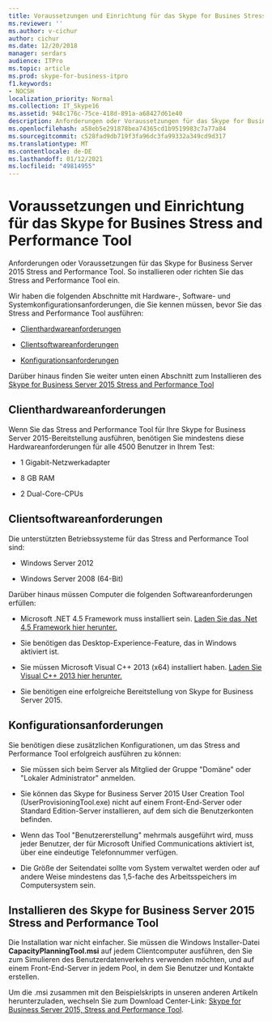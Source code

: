 ```yaml
---
title: Voraussetzungen und Einrichtung für das Skype for Busines Stress and Performance Tool
ms.reviewer: ''
ms.author: v-cichur
author: cichur
ms.date: 12/20/2018
manager: serdars
audience: ITPro
ms.topic: article
ms.prod: skype-for-business-itpro
f1.keywords:
- NOCSH
localization_priority: Normal
ms.collection: IT_Skype16
ms.assetid: 948c176c-75ce-418d-891a-a68427d61e40
description: Anforderungen oder Voraussetzungen für das Skype for Business Server 2015 Stress and Performance Tool. So installieren oder richten Sie das Stress and Performance Tool ein.
ms.openlocfilehash: a58eb5e291878bea74365cd1b9519983c7a77a84
ms.sourcegitcommit: c528fad9db719f3fa96dc3fa99332a349cd9d317
ms.translationtype: MT
ms.contentlocale: de-DE
ms.lasthandoff: 01/12/2021
ms.locfileid: "49814955"
---
```

# <a name="prerequisites-and-setup-for-the-skype-for-busines-stress-and-performance-tool"></a>Voraussetzungen und Einrichtung für das Skype for Busines Stress and Performance Tool
 
Anforderungen oder Voraussetzungen für das Skype for Business Server 2015 Stress and Performance Tool. So installieren oder richten Sie das Stress and Performance Tool ein.
  
Wir haben die folgenden Abschnitte mit Hardware-, Software- und Systemkonfigurationsanforderungen, die Sie kennen müssen, bevor Sie das Stress and Performance Tool ausführen:
  
- [Clienthardwareanforderungen](prerequisites-and-setup.md#ClientHardwareReqs)
    
- [Clientsoftwareanforderungen](prerequisites-and-setup.md#ClientSoftwareReqs)
    
- [Konfigurationsanforderungen](prerequisites-and-setup.md#ConfigReqs)
    
Darüber hinaus finden Sie weiter unten einen Abschnitt zum Installieren des [Skype for Business Server 2015 Stress and Performance Tool](prerequisites-and-setup.md#Installing)
  
## <a name="client-hardware-requirements"></a>Clienthardwareanforderungen
<a name="ClientHardwareReqs"> </a>

Wenn Sie das Stress and Performance Tool für Ihre Skype for Business Server 2015-Bereitstellung ausführen, benötigen Sie mindestens diese Hardwareanforderungen für alle 4500 Benutzer in Ihrem Test:
  
- 1 Gigabit-Netzwerkadapter
    
- 8 GB RAM
    
- 2 Dual-Core-CPUs
    
## <a name="client-software-requirements"></a>Clientsoftwareanforderungen
<a name="ClientSoftwareReqs"> </a>

Die unterstützten Betriebssysteme für das Stress and Performance Tool sind:
  
- Windows Server 2012
    
- Windows Server 2008 (64-Bit)
    
Darüber hinaus müssen Computer die folgenden Softwareanforderungen erfüllen:
  
- Microsoft .NET 4.5 Framework muss installiert sein. [Laden Sie das .Net 4.5 Framework hier herunter.](https://www.microsoft.com/download/details.aspx?id=30653)
    
- Sie benötigen das Desktop-Experience-Feature, das in Windows aktiviert ist.
    
- Sie müssen Microsoft Visual C++ 2013 (x64) installiert haben. [Laden Sie Visual C++ 2013 hier herunter.](https://www.microsoft.com/download/details.aspx?id=40784)
    
- Sie benötigen eine erfolgreiche Bereitstellung von Skype for Business Server 2015.
    
## <a name="configuration-requirements"></a>Konfigurationsanforderungen
<a name="ConfigReqs"> </a>

Sie benötigen diese zusätzlichen Konfigurationen, um das Stress and Performance Tool erfolgreich ausführen zu können:
  
- Sie müssen sich beim Server als Mitglied der Gruppe "Domäne" oder "Lokaler Administrator" anmelden.
    
- Sie können das Skype for Business Server 2015 User Creation Tool (UserProvisioningTool.exe) nicht auf einem Front-End-Server oder Standard Edition-Server installieren, auf dem sich die Benutzerkonten befinden.
    
- Wenn das Tool "Benutzererstellung" mehrmals ausgeführt wird, muss jeder Benutzer, der für Microsoft Unified Communications aktiviert ist, über eine eindeutige Telefonnummer verfügen.
    
- Die Größe der Seitendatei sollte vom System verwaltet werden oder auf andere Weise mindestens das 1,5-fache des Arbeitsspeichers im Computersystem sein.
    
## <a name="installing-the-skype-for-business-server-2015-stress-and-performance-tool"></a>Installieren des Skype for Business Server 2015 Stress and Performance Tool
<a name="Installing"> </a>

Die Installation war nicht einfacher. Sie müssen die Windows Installer-Datei **CapacityPlanningTool.msi** auf jedem Clientcomputer ausführen, den Sie zum Simulieren des Benutzerdatenverkehrs verwenden möchten, und auf einem Front-End-Server in jedem Pool, in dem Sie Benutzer und Kontakte erstellen.
  
Um die .msi zusammen mit den Beispielskripts in unseren anderen Artikeln herunterzuladen, wechseln Sie zum Download Center-Link: [Skype for Business Server 2015, Stress and Performance Tool](https://www.microsoft.com/download/details.aspx?id=50367).
  

